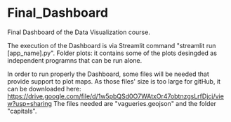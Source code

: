 # Final_Dashboard
Final Dashboard of the Data Visualization course.

The execution of the Dashboard is via Streamlit command "streamlit run [app_name].py".
Folder plots: it contains some of the plots desingded as independent programns that can be run alone.

In order to run properly the Dashboard, some files will be needed that provide support to plot maps. As those files' size is too large for gitHub, it can be downloaded here: https://drive.google.com/file/d/1w5pbQSd0O7WAtxOr47obtnzgsLrfDjcj/view?usp=sharing
The files needed are "vagueries.geojson" and the folder "capitals".

